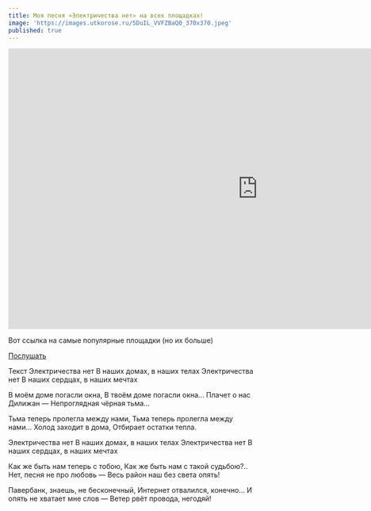 ```yaml
---
title: Моя песня «Электричества нет» на всех площадках!
image: 'https://images.utkorose.ru/5DuIL_VVFZBaQ0_370x370.jpeg'
published: true
---
```

<iframe width="1006" height="566" src="https://www.youtube.com/embed/gTCiyQ_iL-E" title="Электричества нет" frameborder="0" allow="accelerometer; autoplay; clipboard-write; encrypted-media; gyroscope; picture-in-picture; web-share" referrerpolicy="strict-origin-when-cross-origin" allowfullscreen></iframe>

Вот ссылка на самые популярные площадки (но их больше)

[Послушать](https://band.link/elnet "Послушать")

Текст
Электричества нет 
В наших домах, в наших телах 
Электричества  нет 
В наших сердцах, в наших мечтах 
 
В моём доме погасли окна,
В твоём доме погасли окна...
Плачет о нас Дилижан —
Непроглядная чёрная тьма...
 
Тьма теперь пролегла между нами,
Тьма теперь пролегла между нами...
Холод заходит в дома, 
Отбирает остатки тепла. 
 
Электричества нет 
В наших домах, в наших телах 
Электричества  нет 
В наших сердцах, в наших мечтах 
 
Как же быть нам теперь с тобою, 
Как же быть нам с такой судьбою?.. 
Нет, песня не про любовь — 
Весь район наш без света опять!
 
Павербанк, знаешь, не бесконечный, 
Интернет отвалился, конечно...
И опять не хватает мне слов —
Ветер рвёт провода, негодяй!
